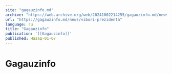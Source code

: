 ```yaml
---
site: "gagauzinfo.md"
archive: "https://web.archive.org/web/20241002214255/gagauzinfo.md/news/vibori-prezidenta"
url: "https://gagauzinfo.md/news/vibori-prezidenta"
language: ru
title: "Gagauzinfo"
publication: '[[Gagauzinfo]]'
published: Назад-01-07
---
```


# Gagauzinfo

